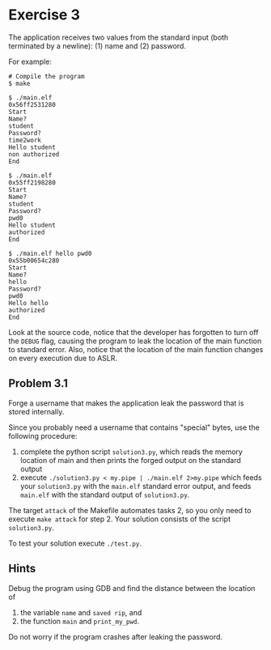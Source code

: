 # Exercise 3

The application receives two values from the standard input (both terminated by
a newline): (1) name and (2) password.

For example:
```
# Compile the program
$ make

$ ./main.elf 
0x56ff2531280
Start
Name? 
student
Password?
time2work
Hello student
non authorized
End

$ ./main.elf
0x55ff2198280
Start
Name?
student
Password?
pwd0
Hello student
authorized
End

$ ./main.elf hello pwd0
0x55b00654c280
Start
Name?
hello
Password?
pwd0
Hello hello 
authorized
End
```

Look at the source code, notice that the developer has forgotten to turn off
the `DEBUG` flag, causing the program to leak the location of the main
function to standard error. Also, notice that the location of the main function
changes on every execution due to ASLR.

## Problem 3.1
Forge a username that makes the application leak the password that is stored
internally.

Since you probably need a username that contains "special" bytes, use the
following procedure:

1. complete the python script `solution3.py`, which reads the memory location
   of main and then prints the forged output on the standard output
2. execute `./solution3.py < my.pipe | ./main.elf 2>my.pipe` which feeds your
   `solution3.py` with the `main.elf` standard error output, and feeds
   `main.elf` with the standard output of `solution3.py`.

The target `attack` of the Makefile automates tasks 2, so you only need to execute `make attack` for step 2.  Your solution consists of the script `solution3.py`.

To test your solution execute `./test.py`.

## Hints
Debug the program using GDB and find the distance between the location of
1. the variable `name` and `saved rip`, and 
2. the function `main` and `print_my_pwd`.

Do not worry if the program crashes after leaking the password.

